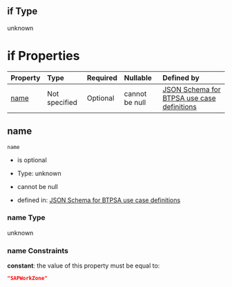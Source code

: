 ## if Type

unknown

# if Properties

| Property      | Type          | Required | Nullable       | Defined by                                                                                                                                                                                                        |
| :------------ | :------------ | :------- | :------------- | :---------------------------------------------------------------------------------------------------------------------------------------------------------------------------------------------------------------- |
| [name](#name) | Not specified | Optional | cannot be null | [JSON Schema for BTPSA use case definitions](btpsa-usecase-properties-services-items-allof-2-then-allof-50-if-properties-name.md "undefined#/properties/services/items/allOf/2/then/allOf/50/if/properties/name") |

## name



`name`

*   is optional

*   Type: unknown

*   cannot be null

*   defined in: [JSON Schema for BTPSA use case definitions](btpsa-usecase-properties-services-items-allof-2-then-allof-50-if-properties-name.md "undefined#/properties/services/items/allOf/2/then/allOf/50/if/properties/name")

### name Type

unknown

### name Constraints

**constant**: the value of this property must be equal to:

```json
"SAPWorkZone"
```
